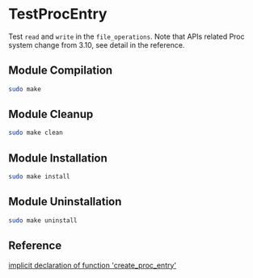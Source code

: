 # TestProcEntry 

Test `read` and `write` in the `file_operations`. Note that APIs related Proc system change from 3.10, see detail in the reference.

## Module Compilation

```sh
sudo make
```

## Module Cleanup

```sh
sudo make clean
```

## Module Installation

```sh
sudo make install
```

## Module Uninstallation

```sh
sudo make uninstall
```

## Reference

[implicit declaration of function 'create_proc_entry'](https://stackoverflow.com/questions/26808325/implicit-declaration-of-function-create-proc-entry)
